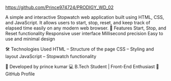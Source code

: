 https://github.com/Prince974724/PRODIGY_WD_02

A simple and interactive Stopwatch web application built using HTML, CSS, and JavaScript. It allows users to start, stop, reset, and keep track of elapsed time easily on any modern web browser.
🚀 Features
Start, Stop, and Reset functionality
Responsive user interface
Millisecond precision
Easy to use and minimal design

🛠️ Technologies Used
HTML – Structure of the page
CSS – Styling and layout
JavaScript – Stopwatch functionality

🙌 Developed by prince kumar 💻 B.Tech Student | Front-End Enthusiast  🔗 GitHub Profile
